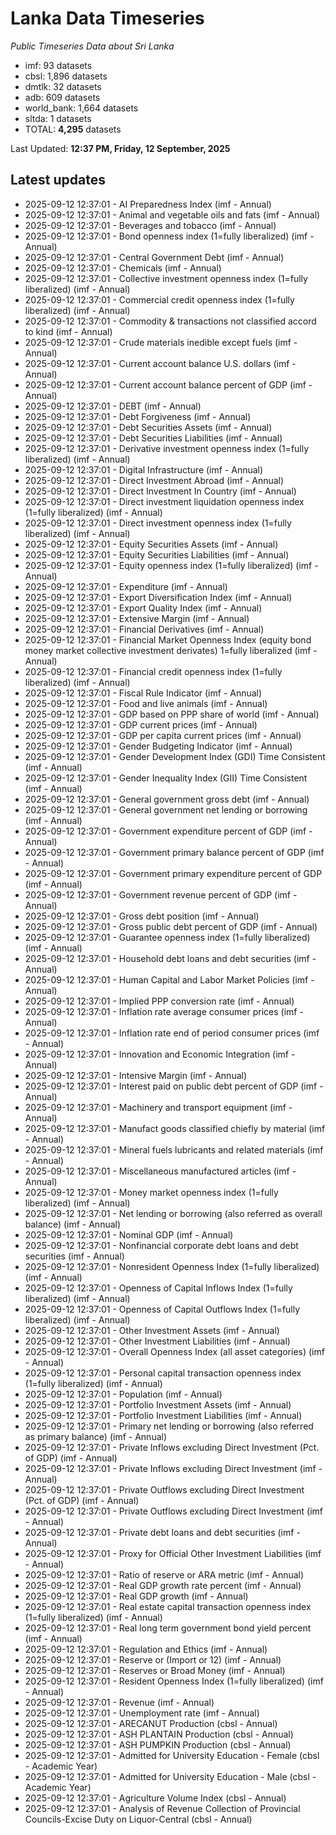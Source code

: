 # Lanka Data Timeseries
*Public Timeseries Data about Sri Lanka*

* imf: 93 datasets
* cbsl: 1,896 datasets
* dmtlk: 32 datasets
* adb: 609 datasets
* world_bank: 1,664 datasets
* sltda: 1 datasets
* TOTAL: **4,295** datasets

Last Updated: **12:37 PM, Friday, 12 September, 2025**

## Latest updates

* 2025-09-12 12:37:01 - AI Preparedness Index (imf - Annual)
* 2025-09-12 12:37:01 - Animal and vegetable oils and fats (imf - Annual)
* 2025-09-12 12:37:01 - Beverages and tobacco (imf - Annual)
* 2025-09-12 12:37:01 - Bond openness index (1=fully liberalized) (imf - Annual)
* 2025-09-12 12:37:01 - Central Government Debt (imf - Annual)
* 2025-09-12 12:37:01 - Chemicals (imf - Annual)
* 2025-09-12 12:37:01 - Collective investment openness index (1=fully liberalized) (imf - Annual)
* 2025-09-12 12:37:01 - Commercial credit openness index (1=fully liberalized) (imf - Annual)
* 2025-09-12 12:37:01 - Commodity & transactions not classified accord to kind (imf - Annual)
* 2025-09-12 12:37:01 - Crude materials inedible except fuels (imf - Annual)
* 2025-09-12 12:37:01 - Current account balance U.S. dollars (imf - Annual)
* 2025-09-12 12:37:01 - Current account balance percent of GDP (imf - Annual)
* 2025-09-12 12:37:01 - DEBT (imf - Annual)
* 2025-09-12 12:37:01 - Debt Forgiveness (imf - Annual)
* 2025-09-12 12:37:01 - Debt Securities Assets (imf - Annual)
* 2025-09-12 12:37:01 - Debt Securities Liabilities (imf - Annual)
* 2025-09-12 12:37:01 - Derivative investment openness index (1=fully liberalized) (imf - Annual)
* 2025-09-12 12:37:01 - Digital Infrastructure (imf - Annual)
* 2025-09-12 12:37:01 - Direct Investment Abroad (imf - Annual)
* 2025-09-12 12:37:01 - Direct Investment In Country (imf - Annual)
* 2025-09-12 12:37:01 - Direct investment liquidation openness index (1=fully liberalized) (imf - Annual)
* 2025-09-12 12:37:01 - Direct investment openness index (1=fully liberalized) (imf - Annual)
* 2025-09-12 12:37:01 - Equity Securities Assets (imf - Annual)
* 2025-09-12 12:37:01 - Equity Securities Liabilities (imf - Annual)
* 2025-09-12 12:37:01 - Equity openness index (1=fully liberalized) (imf - Annual)
* 2025-09-12 12:37:01 - Expenditure (imf - Annual)
* 2025-09-12 12:37:01 - Export Diversification Index (imf - Annual)
* 2025-09-12 12:37:01 - Export Quality Index (imf - Annual)
* 2025-09-12 12:37:01 - Extensive Margin (imf - Annual)
* 2025-09-12 12:37:01 - Financial Derivatives (imf - Annual)
* 2025-09-12 12:37:01 - Financial Market Openness Index (equity bond money market collective investment derivates) 1=fully liberalized (imf - Annual)
* 2025-09-12 12:37:01 - Financial credit openness index (1=fully liberalized) (imf - Annual)
* 2025-09-12 12:37:01 - Fiscal Rule Indicator (imf - Annual)
* 2025-09-12 12:37:01 - Food and live animals (imf - Annual)
* 2025-09-12 12:37:01 - GDP based on PPP share of world (imf - Annual)
* 2025-09-12 12:37:01 - GDP current prices (imf - Annual)
* 2025-09-12 12:37:01 - GDP per capita current prices (imf - Annual)
* 2025-09-12 12:37:01 - Gender Budgeting Indicator (imf - Annual)
* 2025-09-12 12:37:01 - Gender Development Index (GDI) Time Consistent (imf - Annual)
* 2025-09-12 12:37:01 - Gender Inequality Index (GII) Time Consistent (imf - Annual)
* 2025-09-12 12:37:01 - General government gross debt (imf - Annual)
* 2025-09-12 12:37:01 - General government net lending or borrowing (imf - Annual)
* 2025-09-12 12:37:01 - Government expenditure percent of GDP (imf - Annual)
* 2025-09-12 12:37:01 - Government primary balance percent of GDP (imf - Annual)
* 2025-09-12 12:37:01 - Government primary expenditure percent of GDP (imf - Annual)
* 2025-09-12 12:37:01 - Government revenue percent of GDP (imf - Annual)
* 2025-09-12 12:37:01 - Gross debt position (imf - Annual)
* 2025-09-12 12:37:01 - Gross public debt percent of GDP (imf - Annual)
* 2025-09-12 12:37:01 - Guarantee openness index (1=fully liberalized) (imf - Annual)
* 2025-09-12 12:37:01 - Household debt loans and debt securities (imf - Annual)
* 2025-09-12 12:37:01 - Human Capital and Labor Market Policies (imf - Annual)
* 2025-09-12 12:37:01 - Implied PPP conversion rate (imf - Annual)
* 2025-09-12 12:37:01 - Inflation rate average consumer prices (imf - Annual)
* 2025-09-12 12:37:01 - Inflation rate end of period consumer prices (imf - Annual)
* 2025-09-12 12:37:01 - Innovation and Economic Integration (imf - Annual)
* 2025-09-12 12:37:01 - Intensive Margin (imf - Annual)
* 2025-09-12 12:37:01 - Interest paid on public debt percent of GDP (imf - Annual)
* 2025-09-12 12:37:01 - Machinery and transport equipment (imf - Annual)
* 2025-09-12 12:37:01 - Manufact goods classified chiefly by material (imf - Annual)
* 2025-09-12 12:37:01 - Mineral fuels lubricants and related materials (imf - Annual)
* 2025-09-12 12:37:01 - Miscellaneous manufactured articles (imf - Annual)
* 2025-09-12 12:37:01 - Money market openness index (1=fully liberalized) (imf - Annual)
* 2025-09-12 12:37:01 - Net lending or borrowing (also referred as overall balance) (imf - Annual)
* 2025-09-12 12:37:01 - Nominal GDP (imf - Annual)
* 2025-09-12 12:37:01 - Nonfinancial corporate debt loans and debt securities (imf - Annual)
* 2025-09-12 12:37:01 - Nonresident Openness Index (1=fully liberalized) (imf - Annual)
* 2025-09-12 12:37:01 - Openness of Capital Inflows Index (1=fully liberalized) (imf - Annual)
* 2025-09-12 12:37:01 - Openness of Capital Outflows Index (1=fully liberalized) (imf - Annual)
* 2025-09-12 12:37:01 - Other Investment Assets (imf - Annual)
* 2025-09-12 12:37:01 - Other Investment Liabilities (imf - Annual)
* 2025-09-12 12:37:01 - Overall Openness Index (all asset categories) (imf - Annual)
* 2025-09-12 12:37:01 - Personal capital transaction openness index (1=fully liberalized) (imf - Annual)
* 2025-09-12 12:37:01 - Population (imf - Annual)
* 2025-09-12 12:37:01 - Portfolio Investment Assets (imf - Annual)
* 2025-09-12 12:37:01 - Portfolio Investment Liabilities (imf - Annual)
* 2025-09-12 12:37:01 - Primary net lending or borrowing (also referred as primary balance) (imf - Annual)
* 2025-09-12 12:37:01 - Private Inflows excluding Direct Investment (Pct. of GDP) (imf - Annual)
* 2025-09-12 12:37:01 - Private Inflows excluding Direct Investment (imf - Annual)
* 2025-09-12 12:37:01 - Private Outflows excluding Direct Investment (Pct. of GDP) (imf - Annual)
* 2025-09-12 12:37:01 - Private Outflows excluding Direct Investment (imf - Annual)
* 2025-09-12 12:37:01 - Private debt loans and debt securities (imf - Annual)
* 2025-09-12 12:37:01 - Proxy for Official Other Investment Liabilities (imf - Annual)
* 2025-09-12 12:37:01 - Ratio of reserve or ARA metric (imf - Annual)
* 2025-09-12 12:37:01 - Real GDP growth rate percent (imf - Annual)
* 2025-09-12 12:37:01 - Real GDP growth (imf - Annual)
* 2025-09-12 12:37:01 - Real estate capital transaction openness index (1=fully liberalized) (imf - Annual)
* 2025-09-12 12:37:01 - Real long term government bond yield percent (imf - Annual)
* 2025-09-12 12:37:01 - Regulation and Ethics (imf - Annual)
* 2025-09-12 12:37:01 - Reserve or (Import or 12) (imf - Annual)
* 2025-09-12 12:37:01 - Reserves or Broad Money (imf - Annual)
* 2025-09-12 12:37:01 - Resident Openness Index (1=fully liberalized) (imf - Annual)
* 2025-09-12 12:37:01 - Revenue (imf - Annual)
* 2025-09-12 12:37:01 - Unemployment rate (imf - Annual)
* 2025-09-12 12:37:01 - ARECANUT Production (cbsl - Annual)
* 2025-09-12 12:37:01 - ASH PLANTAIN Production (cbsl - Annual)
* 2025-09-12 12:37:01 - ASH PUMPKIN Production (cbsl - Annual)
* 2025-09-12 12:37:01 - Admitted for University Education - Female (cbsl - Academic Year)
* 2025-09-12 12:37:01 - Admitted for University Education - Male (cbsl - Academic Year)
* 2025-09-12 12:37:01 - Agriculture Volume Index (cbsl - Annual)
* 2025-09-12 12:37:01 - Analysis of Revenue Collection of Provincial Councils-Excise Duty on Liquor-Central (cbsl - Annual)